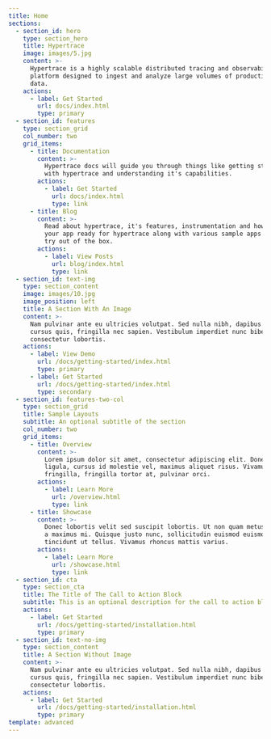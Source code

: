 ```yaml
---
title: Home
sections:
  - section_id: hero
    type: section_hero
    title: Hypertrace
    image: images/5.jpg
    content: >-
      Hypertrace is a highly scalable distributed tracing and observability
      platform designed to ingest and analyze large volumes of production trace
      data. 
    actions:
      - label: Get Started
        url: docs/index.html
        type: primary
  - section_id: features
    type: section_grid
    col_number: two
    grid_items:
      - title: Documentation
        content: >-
          Hypertrace docs will guide you through things like getting started
          with hypertrace and understanding it's capabilities. 
        actions:
          - label: Get Started
            url: docs/index.html
            type: link
      - title: Blog
        content: >-
          Read about hypertrace, it's features, instrumentation and how to get
          your app ready for hypertrace along with various sample apps you can
          try out of the box.
        actions:
          - label: View Posts
            url: blog/index.html
            type: link
  - section_id: text-img
    type: section_content
    image: images/10.jpg
    image_position: left
    title: A Section With An Image
    content: >-
      Nam pulvinar ante eu ultricies volutpat. Sed nulla nibh, dapibus sit amet
      cursus quis, fringilla nec sapien. Vestibulum imperdiet nunc bibendum
      consectetur lobortis.
    actions:
      - label: View Demo
        url: /docs/getting-started/index.html
        type: primary
      - label: Get Started
        url: /docs/getting-started/index.html
        type: secondary
  - section_id: features-two-col
    type: section_grid
    title: Sample Layouts
    subtitle: An optional subtitle of the section
    col_number: two
    grid_items:
      - title: Overview
        content: >-
          Lorem ipsum dolor sit amet, consectetur adipiscing elit. Donec nisl
          ligula, cursus id molestie vel, maximus aliquet risus. Vivamus in nibh
          fringilla, fringilla tortor at, pulvinar orci.
        actions:
          - label: Learn More
            url: /overview.html
            type: link
      - title: Showcase
        content: >-
          Donec lobortis velit sed suscipit lobortis. Ut non quam metus. Nullam
          a maximus mi. Quisque justo nunc, sollicitudin euismod euismod at,
          tincidunt ut tellus. Vivamus rhoncus mattis varius.
        actions:
          - label: Learn More
            url: /showcase.html
            type: link
  - section_id: cta
    type: section_cta
    title: The Title of The Call to Action Block
    subtitle: This is an optional description for the call to action block.
    actions:
      - label: Get Started
        url: /docs/getting-started/installation.html
        type: primary
  - section_id: text-no-img
    type: section_content
    title: A Section Without Image
    content: >-
      Nam pulvinar ante eu ultricies volutpat. Sed nulla nibh, dapibus sit amet
      cursus quis, fringilla nec sapien. Vestibulum imperdiet nunc bibendum
      consectetur lobortis.
    actions:
      - label: Get Started
        url: /docs/getting-started/installation.html
        type: primary
template: advanced
---
```


